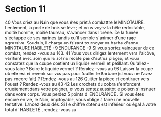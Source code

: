 # Section 11

40
Vous criez au Nain que vous êtes prêt à combattre le MINOTAURE. Lentement, la porte
de bois se lève  ; et vous voyez la bête redoutable, moitié homme, moitié taureau,
s'avancer dans l'arène. De la fumée s'échappe de ses narines tandis qu'il semble s'animer
d'une rage agressive. Soudain, il charge en faisant tournoyer sa hache d'arme.
MINOTAURE
HABILETÉ  : 9 ENDURANCE  : 9
Si vous sortez vainqueur de ce combat, rendez -vous au 163.
41
Vous vous dirigez lentement vers l'alcôve, vérifiant avec soin que le sol ne recèle pas
d'autres pièges, et vous constatez que la coupe contient un liquide vermeil et pétillant.
Qu'allez -vous faire  ?
Boire le liquide vermeil  ?      Rendez -vous au 98
Laisser la coupe  où elle est et revenir sur vos pas pour fouiller le Barbare (si vous ne
l'avez pas encore fait)  ?
Rendez -vous au 126
Quitter la pièce et continuer vers l'ouest  ?    Rendez -vous au 83
42
Les crochets du cobra s'enfoncent cruellement dans votre poignet, et vous sentez aussitôt
le poison s'insinuer dans votre corps. Vous perdez 5 points d' ENDURANCE . Si vous êtes
encore en vie, le Nain, impitoyable, vous oblige à faire une nouvelle tentative. Lancez
deux dés. Si l e chiffre obtenu est inférieur ou égal à votre total d' HABILETÉ , rendez -vous au